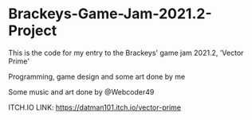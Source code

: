 # Brackeys-Game-Jam-2021.2-Project

This is the code for my entry to the Brackeys' game jam 2021.2, 'Vector Prime'

Programming, game design and some art done by me

Some music and art done by @Webcoder49

ITCH.IO LINK: https://datman101.itch.io/vector-prime
